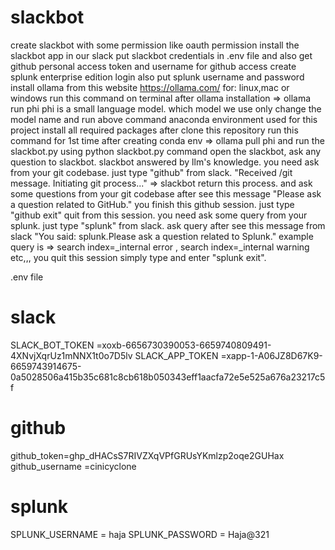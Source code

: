 # slackbot

create slackbot with some permission like oauth permission
install the slackbot app in our slack
put slackbot credentials in .env file and also get github personal access  token and username for github access
create splunk enterprise edition login also put splunk username and password
install ollama from this website https://ollama.com/       for: linux,mac or windows
run this command on terminal after ollama installation => ollama run phi 
phi is a small language model. which model we use only change the model name and run above command
anaconda environment used for this project
install all required packages after clone this repository
run this command for 1st time after creating conda env => ollama pull phi
and run the slackbot.py using python slackbot.py command
open the slackbot, ask any question to slackbot. slackbot answered by llm's knowledge.
you need ask from your git codebase. just type "github" from slack.
"Received /git message. Initiating git process..." => slackbot return this process. 
and ask some questions from your git codebase after see this message "Please ask a question related to GitHub."
you finish this github session. just type "github exit" quit from this session.
you need ask some query from your splunk. just type "splunk" from slack.
ask query after see this message from slack "You said: splunk.Please ask a question related to Splunk."
example query is => search index=_internal error , search index=_internal warning etc,,,
you quit this session simply type and enter "splunk exit".

.env file

# slack 
SLACK_BOT_TOKEN =xoxb-6656730390053-6659740809491-4XNvjXqrUz1mNNX1t0o7D5lv
SLACK_APP_TOKEN =xapp-1-A06JZ8D67K9-6659743914675-0a5028506a415b35c681c8cb618b050343eff1aacfa72e5e525a676a23217c5f

# github
github_token=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
github_username =cinicyclone

# splunk
SPLUNK_USERNAME = haja
SPLUNK_PASSWORD = Haja@321









